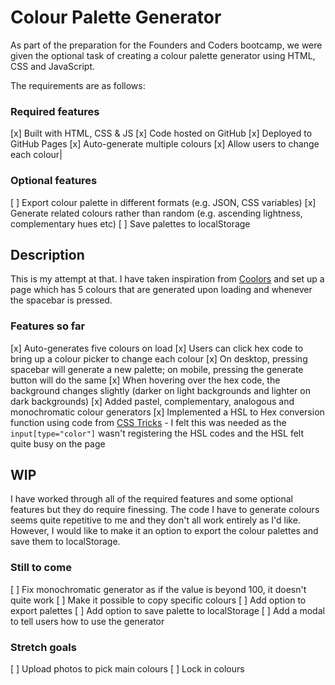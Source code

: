 # Colour Palette Generator

As part of the preparation for the Founders and Coders bootcamp, we were given the optional task of creating a colour palette generator using HTML, CSS and JavaScript.

The requirements are as follows:

### Required features 
[x] Built with HTML, CSS & JS
[x] Code hosted on GitHub
[x] Deployed to GitHub Pages
[x] Auto-generate multiple colours
[x] Allow users to change each colour|

### Optional features 
[ ] Export colour palette in different formats (e.g. JSON, CSS variables)
[x] Generate related colours rather than random (e.g. ascending lightness, complementary hues etc)
[ ] Save palettes to localStorage

## Description

This is my attempt at that. I have taken inspiration from [Coolors](https://coolors.co/) and set up a page which has 5 colours that are generated upon loading and whenever the spacebar is pressed.

### Features so far

[x] Auto-generates five colours on load
[x] Users can click hex code to bring up a colour picker to change each colour
[x] On desktop, pressing spacebar will generate a new palette; on mobile, pressing the generate button will do the same
[x] When hovering over the hex code, the background changes slightly (darker on light backgrounds and lighter on dark backgrounds)
[x] Added pastel, complementary, analogous and monochromatic colour generators
[x] Implemented a HSL to Hex conversion function using code from [CSS Tricks](https://css-tricks.com/converting-color-spaces-in-javascript/#aa-hsl-to-rgb) - I felt this was needed as the `input[type="color"]` wasn't registering the HSL codes and the HSL felt quite busy on the page

## WIP

I have worked through all of the required features and some optional features but they do require finessing. The code I have to generate colours seems quite repetitive to me and they don't all work entirely as I'd like. However, I would like to make it an option to export the colour palettes and save them to localStorage.

### Still to come

[ ] Fix monochromatic generator as if the value is beyond 100, it doesn't quite work
[ ] Make it possible to copy specific colours
[ ] Add option to export palettes
[ ] Add option to save palette to localStorage
[ ] Add a modal to tell users how to use the generator

### Stretch goals

[ ] Upload photos to pick main colours
[ ] Lock in colours
